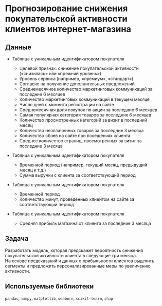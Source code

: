 # Прогнозирование снижения покупательской активности клиентов интернет-магазина

## Данные

- Таблица с уникальным идентификатором покупателя  
  - Целевой признак: снижение покупательской активности («снизилась» или «прежний уровень»)  
  - Уровень сервиса (например, «премиум», «стандарт»)  
  - Согласие на получение дополнительных предложений  
  - Среднемесячное количество маркетинговых коммуникаций за последние 6 месяцев  
  - Количество маркетинговых коммуникаций в текущем месяце  
  - Число дней с момента регистрации на сайте  
  - Среднемесячная доля покупок по акции за последние 6 месяцев  
  - Самая популярная категория товаров за последние 6 месяцев  
  - Количество просмотренных категорий за визит в последний месяц  
  - Количество неоплаченных товаров за последние 3 месяца  
  - Количество сбоев на сайте при посещениях клиента  
  - Среднее количество страниц, просмотренных за визит за последние 3 месяца  

- Таблица с уникальным идентификатором покупателя  
  - Временной период (например, текущий месяц, предыдущий месяц и т.д.)  
  - Сумма выручки с клиента за соответствующий период  

- Таблица с уникальным идентификатором покупателя  
  - Временной период  
  - Количество минут, проведённых клиентом на сайте за соответствующий период  

- Таблица с уникальным идентификатором покупателя  
  - Средняя прибыль магазина от клиента за последние 3 месяца  

## Задача

Разработать модель, которая предскажет вероятность снижения покупательской активности клиента в следующие три месяца.  
На основе предсказаний и данных о прибыльности клиентов выделить сегменты и предложить персонализированные меры по увеличению активности.

## Используемые библиотеки

`pandas`, `numpy`, `matplotlib`, `seaborn`, `scikit-learn`, `shap`
